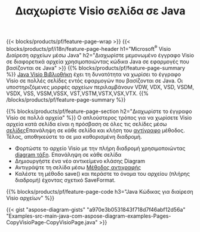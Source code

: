 ﻿---
title: Διαχωρίστε Visio σελίδα σε Java
url: /el/java/splitter/
description: Java πηγαίοι κώδικες που εξηγούν πώς να χωρίσετε Microsoft Visio αρχεία σε πολλά αρχεία σε Java εφαρμογές
---
{{< blocks/products/pf/feature-page-wrap >}}
{{< blocks/products/pf/i18n/feature-page-header h1="Microsoft<sup>&reg;</sup> Visio Διαίρεση αρχείων μέσω Java" h2="Διαχωρίστε μεμονωμένο έγγραφο Visio σε διαφορετικά αρχεία χρησιμοποιώντας κώδικα Java σε εφαρμογές που βασίζονται σε Java" >}}
{{% blocks/products/pf/feature-page-summary %}}
[Java Visio Βιβλιοθήκη](/diagram/java/) έχει τη δυνατότητα να χωρίσει το έγγραφο Visio σε πολλές σελίδες εντός εφαρμογών που βασίζονται σε Java. Οι υποστηριζόμενες μορφές αρχείων περιλαμβάνουν VDW, VDX, VSD, VSDM, VSDX, VSS, VSSM,VSSX, VST,VSTM,VSTX,VSX,VTX.
{{% /blocks/products/pf/feature-page-summary %}}

{{% blocks/products/pf/feature-page-section h2="Διαχωρίστε το έγγραφο Visio σε πολλά αρχεία" %}}
Ο απλούστερος τρόπος για να χωρίσετε Visio αρχεία κατά σελίδα είναι η πρόσβαση σε όλες τις σελίδες μέσω [σελίδες](https://apireference.aspose.com/diagram/java/com.aspose.diagram/diagram#Pages)Επανάληψη σε κάθε σελίδα και κλήση του [αντίγραφο](https://apireference.aspose.com/diagram/java/com.aspose.diagram/page#copy(com.aspose.diagram.Page)) μέθοδος. Τέλος, αποθηκεύστε το σε μια καθορισμένη διαδρομή. 

+ Φορτώστε το αρχείο Visio με την πλήρη διαδρομή χρησιμοποιώντας [diagram τάξη](https://apireference.aspose.com/diagram/java/com.aspose.diagram/diagram).
Επανάληψη σε κάθε σελίδα
+ Δημιουργήστε ένα νέο αντικείμενο κλάσης Diagram
+ Αντιγράψτε τη σελίδα μέσω [Μέθοδος αντιγραφής](https://apireference.aspose.com/diagram/java/com.aspose.diagram/page#copy(com.aspose.diagram.Page))
+ Καλέστε τη μέθοδο save() και περάστε το όνομα του αρχείου (πλήρης διαδρομή) έχοντας σχετικό SaveFormat.

{{% blocks/products/pf/feature-page-code h3="Java Κώδικας για διαίρεση Visio αρχείων" %}}

{{< gist "aspose-diagram-gists" "a970e3b0531843f718d7f46abf12d56a" "Examples-src-main-java-com-aspose-diagram-examples-Pages-CopyVisioPage-CopyVisioPage.java" >}}
